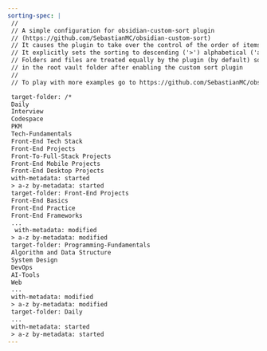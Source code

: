 ```yaml
---
sorting-spec: |
 //
 // A simple configuration for obsidian-custom-sort plugin
 // (https://github.com/SebastianMC/obsidian-custom-sort)
 // It causes the plugin to take over the control of the order of items in the root folder ('/') of the vault
 // It explicitly sets the sorting to descending ('>') alphabetical ('a-z')
 // Folders and files are treated equally by the plugin (by default) so expect them intermixed
 // in the root vault folder after enabling the custom sort plugin
 // 
 // To play with more examples go to https://github.com/SebastianMC/obsidian-custom-sort#readme

 target-folder: /*
 Daily
 Interview
 Codespace
 PKM
 Tech-Fundamentals
 Front-End Tech Stack
 Front-End Projects
 Front-To-Full-Stack Projects 
 Front-End Mobile Projects
 Front-End Desktop Projects
 with-metadata: started
 > a-z by-metadata: started
 target-folder: Front-End Projects
 Front-End Basics
 Front-End Practice
 Front-End Frameworks
 ...
  with-metadata: modified
 > a-z by-metadata: modified
 target-folder: Programming-Fundamentals
 Algorithm and Data Structure
 System Design
 DevOps
 AI-Tools
 Web
 ...
 with-metadata: modified
 > a-z by-metadata: modified
 target-folder: Daily
 ...
 with-metadata: started
 > a-z by-metadata: started 
---
```

